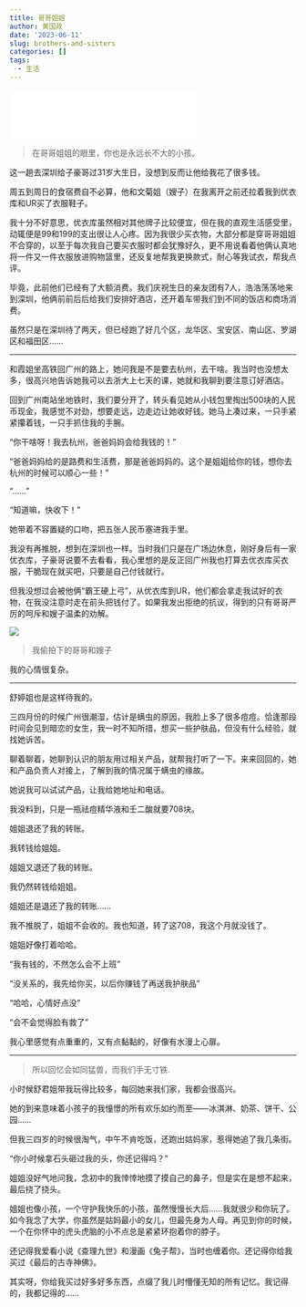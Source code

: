 ```yaml
---
title: 哥哥姐姐
author: 黄国政
date: '2023-06-11'
slug: brothers-and-sisters
categories: []
tags:
  - 生活
---
```


<iframe frameborder="no" border="0" marginwidth="0" marginheight="0" width=330 height=86 src="//music.163.com/outchain/player?type=2&id=1974443814&auto=1&height=66"></iframe>

> 在哥哥姐姐的眼里，你也是永远长不大的小孩。

<!--more-->

这一趟去深圳给子豪哥过31岁大生日，没想到反而让他给我花了很多钱。

周五到周日的食宿费自不必算，他和文菊姐（嫂子）在我离开之前还拉着我到优衣库和UR买了衣服鞋子。

我十分不好意思，优衣库虽然相对其他牌子比较便宜，但在我的直观生活感受里，动辄便是99和199的支出很让人心疼。因为我很少买衣物，大部分都是穿哥哥姐姐不合穿的，以至于每次我自己要买衣服时都会犹豫好久，更不用说看着他俩认真地将一件又一件衣服放进购物篮里，还反复地帮我更换款式，耐心等我试衣，帮我点评。

毕竟，此前他们已经有了大额消费。我们庆祝生日的亲友团有7人，浩浩荡荡地来到深圳，他俩前前后后给我们安排好酒店，还开着车带我们到不同的饭店和商场消费。

虽然只是在深圳待了两天，但已经跑了好几个区，龙华区、宝安区、南山区、罗湖区和福田区……

---

和霞姐坐高铁回广州的路上，她问我是不是要去杭州，去干啥。我当时也没想太多，很高兴地告诉她我可以去浙大上七天的课，她就和我聊到要注意订好酒店。

回到广州南站坐地铁时，我们要分开了，转头看见她从小钱包里掏出500块的人民币现金，我感觉不对劲，想要走远，边走边让她收好钱。她马上凑过来，一只手紧紧攥着钱，一只手抓住我的手腕。

“你干啥呀！我去杭州，爸爸妈妈会给我钱的！”

“爸爸妈妈给的是路费和生活费，那是爸爸妈妈的。这个是姐姐给你的钱，想你去杭州的时候可以顺心一些！”

“……”

“知道嘛，快收下！”

她带着不容置疑的口吻，把五张人民币塞进我手里。

我没有再推脱，想到在深圳也一样。当时我们只是在广场边休息，刚好身后有一家优衣库，子豪哥说要不去看看，我心里想的是反正回广州我也打算去优衣库买衣服，干脆现在就买吧，只要是自己付钱就行。

但我没想过会被他俩“霸王硬上弓”，从优衣库到UR，他们都会拿走我试好的衣物，在我没注意时走在前头把钱付了。如果我发出拒绝的抗议，得到的只有哥哥严厉的呵斥和嫂子温柔的劝解。

![](/images/posts/2023/06/06-11-brother-sister.jpg)

> 我偷拍下的哥哥和嫂子

我的心情很复杂。

---

舒婷姐也是这样待我的。

三四月份的时候广州很潮湿，估计是螨虫的原因，我脸上多了很多痘痘。恰逢那段时间会见到暗恋的女生，我一时不知所措，想买一些护肤品，但没有什么经验，就找她诉苦。

聊着聊着，她聊到认识的朋友用过相关产品，就帮我打听了一下。来来回回的，她和产品负责人对接上，了解到我的情况属于螨虫的缘故。

她说我可以试试产品，让我给她地址和电话。

我没料到，只是一瓶祛痘精华液和壬二酸就要708块。

姐姐退还了我的转账。

我转钱给姐姐。

姐姐又退还了我的转账。

我仍然转钱给姐姐。

姐姐还是退还了我的转账……

我不推脱了，姐姐不会收的。我也知道，转了这708，我这个月就没钱了。

姐姐好像打着哈哈。

“我有钱的，不然怎么会不上班”

“没关系的，我先给你买，以后你赚钱了再送我护肤品”

“哈哈，心情好点没”

“会不会觉得脸有救了”

我心里感觉有点重重的，又有点黏黏的，好像有水漫上心扉。

---

> 所以回忆会如同猛兽，而我们手无寸铁.

小时候舒君姐带我玩得比较多，每回她来我们家，我都会很高兴。

她的到来意味着小孩子的我憧憬的所有欢乐如约而至——冰淇淋、奶茶、饼干、公园……

但我三四岁的时候很淘气，中午不肯吃饭，还跑出姑妈家，惹得她追了我几条街。

“你小时候拿石头砸过我的头，你还记得吗？”

姐姐没好气地问我，念初中的我悻悻地摸了摸自己的鼻子，但是实在是想不起来，最后挠了挠头。

姐姐也像小孩，一个守护我快乐的小孩，虽然慢慢长大后……我就很少和你玩了。如今我念了大学，你虽然是姑妈最小的女儿，但最先身为人母。再见到你的时候，一个在你怀中的虎头虎脑的小不点总是紧紧环抱着你的脖子。

还记得我爱看小说《查理九世》和漫画《兔子帮》，当时也缠着你。还记得你给我买过《最后的古寺神佛》。

其实呀，你给我买过好多好多东西，点缀了我儿时懵懂无知的所有记忆。我记得的，我都记得的……
